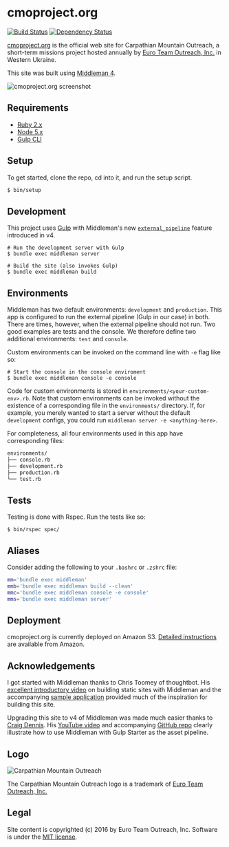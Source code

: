 cmoproject.org
==============

[![Build Status](https://travis-ci.org/joshukraine/cmoproject.org.svg?branch=master)](https://travis-ci.org/joshukraine/cmoproject.org) [![Dependency Status](https://gemnasium.com/badges/github.com/joshukraine/cmoproject.org.svg)](https://gemnasium.com/github.com/joshukraine/cmoproject.org)

[cmoproject.org](http://cmoproject.org/) is the official web site for Carpathian Mountain Outreach, a short-term missions project hosted annually by [Euro Team Outreach, Inc.](http://www.euroteamoutreach.org/) in Western Ukraine.

This site was built using [Middleman 4](https://middlemanapp.com/).

![cmoproject.org screenshot](https://s3.amazonaws.com/images.cmoproject.org/cmoproject-screenshot.jpg)

Requirements
------------

* [Ruby 2.x](https://github.com/rbenv/rbenv#readme)
* [Node 5.x](https://github.com/creationix/nvm#readme)
* [Gulp CLI](https://github.com/gulpjs/gulp/blob/master/docs/getting-started.md#getting-started)


Setup
-----

To get started, clone the repo, cd into it, and run the setup script.

```sh
$ bin/setup
```

Development
-----------

This project uses [Gulp](http://gulpjs.com/) with Middleman's new [`external_pipeline`](https://middlemanapp.com/advanced/external-pipeline/) feature introduced in v4.

    # Run the development server with Gulp
    $ bundle exec middleman server
    
    # Build the site (also invokes Gulp)
    $ bundle exec middleman build

Environments
------------

Middleman has two default environments: `development` and `production`. This app is configured to run the external pipeline (Gulp in our case) in both. There are times, however, when the external pipeline should not run. Two good examples are tests and the console. We therefore define two additional environments: `test` and `console`.

Custom environments can be invoked on the command line with `-e` flag like so:

    # Start the console in the console enviroment
    $ bundle exec middleman console -e console

Code for custom environments is stored in `environments/<your-custom-env>.rb`. Note that custom environments can be invoked without the existence of a corresponding file in the `environments/` directory. If, for example, you merely wanted to start a server without the default `development` configs, you could run `middleman server -e <anything-here>`.

For completeness, all four environments used in this app have corresponding files:

```sh
environments/
├── console.rb
├── development.rb
├── production.rb
└── test.rb
```

Tests
-----

Testing is done with Rspec. Run the tests like so:

    $ bin/rspec spec/

Aliases
-------

Consider adding the following to your `.bashrc` or `.zshrc` file:

```sh
mm='bundle exec middleman'
mmb='bundle exec middleman build --clean'
mmc='bundle exec middleman console -e console'
mms='bundle exec middleman server'
```

Deployment
----------

cmoproject.org is currently deployed on Amazon S3. [Detailed instructions](http://docs.aws.amazon.com/gettingstarted/latest/swh/website-hosting-intro.html) are available from Amazon.

Acknowledgements
----------------

I got started with Middleman thanks to Chris Toomey of thoughtbot. His [excellent introductory video](https://upcase.com/videos/building-static-sites-with-middleman) on building static sites with Middleman and the accompanying [sample application](https://github.com/thoughtbot/upcase-middleman-sample) provided much of the inspiration for building this site.

Upgrading this site to v4 of Middleman was made much easier thanks to [Craig Dennis](https://twitter.com/craigmdennis). His [YouTube video](https://youtu.be/-io8EeB3GHI) and accompanying [GitHub repo](https://github.com/craigmdennis/middleman-gulp-starter) clearly illustrate how to use Middleman with Gulp Starter as the asset pipeline.

Logo
----

![Carpathian Mountain Outreach](https://s3.amazonaws.com/images.cmoproject.org/cmo-logo.png)

The Carpathian Mountain Outreach logo is a trademark of [Euro Team Outreach, Inc.](http://www.euroteamoutreach.org/)

Legal
-----

Site content is copyrighted (c) 2016 by Euro Team Outreach, Inc. Software is under the [MIT license](https://github.com/joshukraine/cmoproject.org/blob/master/LICENSE).

